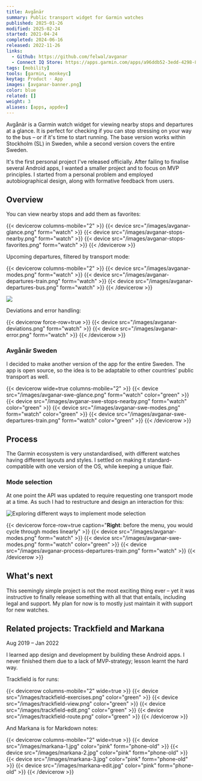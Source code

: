 ```yaml
---
title: Avgånär
summary: Public transport widget for Garmin watches
published: 2025-01-26
modified: 2025-02-24
started: 2021-04-24
completed: 2024-06-16
released: 2022-11-26
links:
  - Github: https://github.com/felwal/avganar
  - Connect IQ Store: https://apps.garmin.com/apps/a96ddb52-3edd-4298-8348-5bd818376a2a
tags: [mobility]
tools: [garmin, monkeyc]
keytag: Product · App
images: [avganar-banner.png]
color: blue
related: []
weight: 3
aliases: [apps, appdev]
---
```


Avgånär is a Garmin watch widget for viewing nearby stops and departures at a glance. It is perfect for checking if you can stop stressing on your way to the bus – or if it's time to start running. The base version works within Stockholm (SL) in Sweden, while a second version covers the entire Sweden.

It's the first personal project I've released officially. After failing to finalise several Android apps, I wanted a smaller project and to focus on MVP principles. I started from a personal problem and employed autobiographical design, along with formative feedback from users.

## Overview

You can view nearby stops and add them as favorites:

{{< devicerow columns-mobile="2" >}}
    {{< device src="/images/avganar-glance.png" form="watch" >}}
    {{< device src="/images/avganar-stops-nearby.png" form="watch" >}}
    {{< device src="/images/avganar-stops-favorites.png" form="watch" >}}
{{< /devicerow >}}

Upcoming departures, filtered by transport mode:

{{< devicerow columns-mobile="2" >}}
    {{< device src="/images/avganar-modes.png" form="watch" >}}
    {{< device src="/images/avganar-departures-train.png" form="watch" >}}
    {{< device src="/images/avganar-departures-bus.png" form="watch" >}}
{{< /devicerow >}}

![](/images/avganar-irl.jpg)

Deviations and error handling:

{{< devicerow force-row=true >}}
    {{< device src="/images/avganar-deviations.png" form="watch" >}}
    {{< device src="/images/avganar-error.png" form="watch" >}}
{{< /devicerow >}}

### Avgånär Sweden

I decided to make another version of the app for the entire Sweden. The app is open source, so the idea is to be adaptable to other countries' public transport as well.

{{< devicerow wide=true columns-mobile="2" >}}
    {{< device src="/images/avganar-swe-glance.png" form="watch" color="green" >}}
    {{< device src="/images/avganar-swe-stops-nearby.png" form="watch" color="green" >}}
    {{< device src="/images/avganar-swe-modes.png" form="watch" color="green" >}}
    {{< device src="/images/avganar-swe-departures-train.png" form="watch" color="green" >}}
{{< /devicerow >}}

## Process

The Garmin ecosystem is very unstandardised, with different watches having different layouts and styles. I settled on making it standard-compatible with one version of the OS, while keeping a unique flair.

### Mode selection

At one point the API was updated to require requesting one transport mode at a time. As such I had to restructure and design an interaction for this:

![Exploring different ways to implement mode selection](/images/avganar-figma.png)

{{< devicerow force-row=true caption="**Right**: before the menu, you would cycle through modes linearly" >}}
    {{< device src="/images/avganar-modes.png" form="watch" >}}
    {{< device src="/images/avganar-swe-modes.png" form="watch" color="green" >}}
    {{< device src="/images/avganar-process-departures-train.png" form="watch" >}}
{{< /devicerow >}}

## What's next

This seemingly simple project is not the most exciting thing ever – yet it was instructive to finally release something with all that that entails, including legal and support. My plan for now is to mostly just maintain it with support for new watches.

## Related projects: Trackfield and Markana

<p class="caption">Aug 2019 – Jan 2022</p>

I learned app design and development by building these Android apps. I never finished them due to a lack of MVP-strategy; lesson learnt the hard way.

Trackfield is for runs:

{{< devicerow columns-mobile="2" wide=true >}}
    {{< device src="/images/trackfield-exercises.png" color="green" >}}
    {{< device src="/images/trackfield-view.png" color="green" >}}
    {{< device src="/images/trackfield-edit.png" color="green" >}}
    {{< device src="/images/trackfield-route.png" color="green" >}}
{{< /devicerow >}}

And Markana is for Markdown notes:

{{< devicerow columns-mobile="2" wide=true >}}
    {{< device src="/images/markana-1.jpg" color="pink" form="phone-old" >}}
    {{< device src="/images/markana-2.jpg" color="pink" form="phone-old" >}}
    {{< device src="/images/markana-3.jpg" color="pink" form="phone-old" >}}
    {{< device src="/images/markana-edit.jpg" color="pink" form="phone-old" >}}
{{< /devicerow >}}
